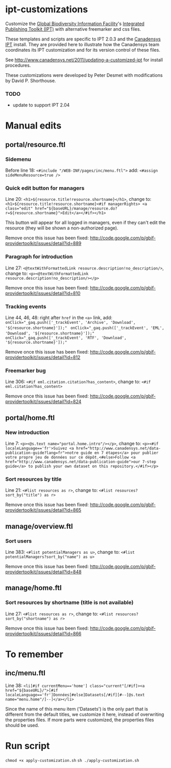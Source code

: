 ipt-customizations
==================

Customize the [Global Biodiversity Information Facility](http://www.gbif.org)'s [Integrated Publishing Toolkit (IPT)](http://code.google.com/p/gbif-providertoolkit/) with alternative freemarker and css files.

These templates and scripts are specific to IPT 2.0.3 and the [Canadensys IPT](http://data.canadensys.ca/ipt/) install. They are provided here to illustrate how the Canadensys team coordinates its IPT customization and for its version control of these files.

See <http://www.canadensys.net/2011/updating-a-customized-ipt> for install procedures.

These customizations were developed by Peter Desmet with modifications by David P. Shorthouse.

### TODO

* update to support IPT 2.04

# Manual edits

## portal/resource.ftl

### Sidemenu
Before line 18: `<#include "/WEB-INF/pages/inc/menu.ftl">` add: `<#assign sideMenuResource=true />`

### Quick edit button for managers ###
Line 20: `<h1>${resource.title!resource.shortname}</h1>`, change to: `<h1>${resource.title!resource.shortname}<#if managerRights> <a class="edit" href="${baseURL}/manage/resource.do?r=${resource.shortname}">Edit</a></#if></h1>`

This button will appear for all logged in managers, even if they can't edit the resource (they will be shown a non-authorized page).

Remove once this issue has been fixed: <http://code.google.com/p/gbif-providertoolkit/issues/detail?id=889>

### Paragraph for introduction
Line 27: `<@textWithFormattedLink resource.description!no_description/>`, change to: `<p><@textWithFormattedLink resource.description!no_description/></p>`

Remove once this issue has been fixed: <http://code.google.com/p/gbif-providertoolkit/issues/detail?id=810>

### Tracking events
Line 44, 46, 48: right after `href` in the `<a>` link, add:
` onClick="_gaq.push(['_trackEvent', 'Archive', 'Download', '${resource.shortname}']);"`
` onClick="_gaq.push(['_trackEvent', 'EML', 'Download', '${resource.shortname}']);"`
` onClick="_gaq.push(['_trackEvent', 'RTF', 'Download', '${resource.shortname}']);"`

Remove once this issue has been fixed: <http://code.google.com/p/gbif-providertoolkit/issues/detail?id=812>

### Freemarker bug
Line 306: `<#if eml.citation.citation?has_content>`, change to: `<#if eml.citation?has_content>`

Remove once this issue has been fixed: <http://code.google.com/p/gbif-providertoolkit/issues/detail?id=824>

## portal/home.ftl

### New introduction
Line 7: `<p><@s.text name="portal.home.intro"/></p>`, change to: `<p><#if localeLanguage=='fr'>Suivez <a href="http://www.canadensys.net/data-publication-guide?lang=fr">notre guide en 7 étapes</a> pour publier votre propre jeu de données sur ce dépôt.<#else>Follow <a href="http://www.canadensys.net/data-publication-guide">our 7-step guide</a> to publish your own dataset on this repository.</#if></p>`

### Sort resources by title
Line 21: `<#list resources as r>`, change to: `<#list resources?sort_by("title") as r>`

Remove once this issue has been fixed: <http://code.google.com/p/gbif-providertoolkit/issues/detail?id=865>

## manage/overview.ftl

### Sort users
Line 383: `<#list potentialManagers as u>`, change to: `<#list potentialManagers?sort_by("name") as u>`

Remove once this issue has been fixed: <http://code.google.com/p/gbif-providertoolkit/issues/detail?id=848>

## manage/home.ftl

### Sort resources by shortname (title is not available)
Line 27: `<#list resources as r>`, change to:
`<#list resources?sort_by("shortname") as r>`

Remove once this issue has been fixed: <http://code.google.com/p/gbif-providertoolkit/issues/detail?id=866>

# To remember

## inc/menu.ftl
Line 38: `<li[#if currentMenu=='home'] class="current"[/#if]><a href="${baseURL}/">[#if localeLanguage=='fr']Données[#else]Datasets[/#if][#--[@s.text name="menu.home"/]--]</a></li>`

Since the name of this menu item ('Datasets') is the only part that is different from the default titles, we customize it here, instead of overwriting the properties files. If more parts were customized, the properties files should be used.


# Run script

`chmod +x apply-customization.sh`
`sh ./apply-customization.sh`